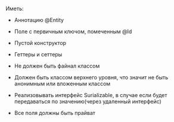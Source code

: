 Иметь:
- Аннотацию @Entity 
- Поле с первичным ключом, помеченным @Id 
- Пустой конструктор 
- Геттеры и сеттеры

- Не должен быть файнал классом
- Должен быть классом верхнего уровня, что значит не быть анонимным или вложенным классом
- Реализовывать интерфейс Surializable, в случае если будет передаваться по значению(через удаленный интерфейс)
- Все поля должны быть прайват
